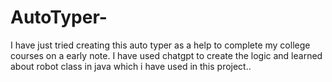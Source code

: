 # AutoTyper-
I have just tried creating this auto typer as a help to complete my college courses on a early note. I have used chatgpt to create the logic and learned about robot class in java which i have used in this project..
